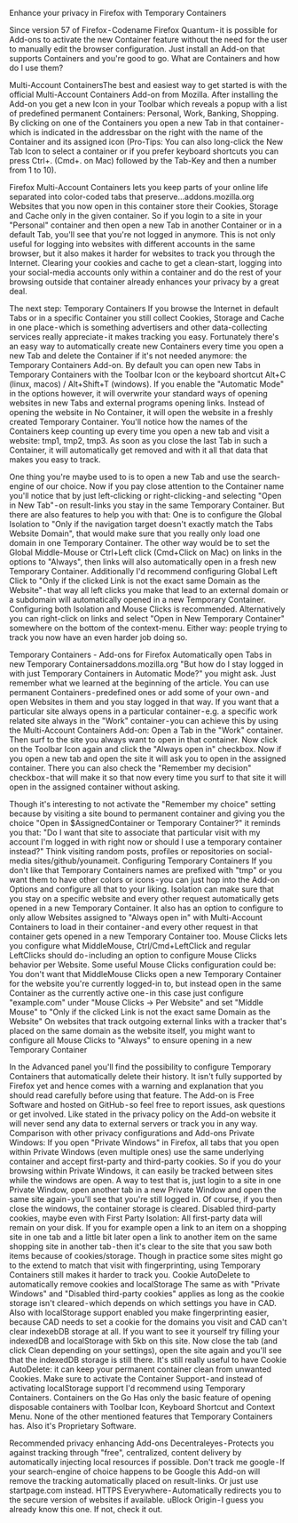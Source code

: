 Enhance your privacy in Firefox with Temporary Containers

Since version 57 of Firefox - Codename Firefox Quantum - it is possible for Add-ons to activate the new Container feature without the need for the user to manually edit the browser configuration. Just install an Add-on that supports Containers and you're good to go.
What are Containers and how do I use them?

Multi-Account ContainersThe best and easiest way to get started is with the official Multi-Account Containers Add-on from Mozilla. After installing the Add-on you get a new Icon in your Toolbar which reveals a popup with a list of predefined permanent Containers: Personal, Work, Banking, Shopping. By clicking on one of the Containers you open a new Tab in that container - which is indicated in the addressbar on the right with the name of the Container and its assigned icon (Pro-Tips: You can also long-click the New Tab Icon to select a container or if you prefer keyboard shortcuts you can press Ctrl+. (Cmd+. on Mac) followed by the Tab-Key and then a number from 1 to 10).

Firefox Multi-Account Containers lets you keep parts of your online life separated into color-coded tabs that preserve…addons.mozilla.org
Websites that you now open in this container store their Cookies, Storage and Cache only in the given container. So if you login to a site in your "Personal" container and then open a new Tab in another Container or in a default Tab, you'll see that you're not logged in anymore. This is not only useful for logging into websites with different accounts in the same browser, but it also makes it harder for websites to track you through the Internet. Clearing your cookies and cache to get a clean-start, logging into your social-media accounts only within a container and do the rest of your browsing outside that container already enhances your privacy by a great deal.

The next step: Temporary Containers
If you browse the Internet in default Tabs or in a specific Container you still collect Cookies, Storage and Cache in one place - which is something advertisers and other data-collecting services really appreciate - it makes tracking you easy. Fortunately there's an easy way to automatically create new Containers every time you open a new Tab and delete the Container if it's not needed anymore: the Temporary Containers Add-on. By default you can open new Tabs in Temporary Containers with the Toolbar Icon or the keyboard shortcut Alt+C (linux, macos) / Alt+Shift+T (windows). If you enable the "Automatic Mode" in the options however, it will overwrite your standard ways of opening websites in new Tabs and external programs opening links. Instead of opening the website in No Container, it will open the website in a freshly created Temporary Container. You'll notice how the names of the Containers keep counting up every time you open a new tab and visit a website: tmp1, tmp2, tmp3. As soon as you close the last Tab in such a Container, it will automatically get removed and with it all that data that makes you easy to track.

One thing you're maybe used to is to open a new Tab and use the search-engine of our choice. Now if you pay close attention to the Container name you'll notice that by just left-clicking or right-clicking - and selecting "Open in New Tab" - on result-links you stay in the same Temporary Container. But there are also features to help you with that: One is to configure the Global Isolation to "Only if the navigation target doesn't exactly match the Tabs Website Domain", that would make sure that you really only load one domain in one Temporary Container. The other way would be to set the Global Middle-Mouse or Ctrl+Left click (Cmd+Click on Mac) on links in the options to "Always", then links will also automatically open in a fresh new Temporary Container. Additionally I'd recommend configuring Global Left Click to "Only if the clicked Link is not the exact same Domain as the Website" - that way all left clicks you make that lead to an external domain or a subdomain will automatically opened in a new Temporary Container. Configuring both Isolation and Mouse Clicks is recommended. Alternatively you can right-click on links and select "Open in New Temporary Container" somewhere on the bottom of the context-menu. Either way: people trying to track you now have an even harder job doing so.

Temporary Containers - Add-ons for Firefox
Automatically open Tabs in new Temporary Containersaddons.mozilla.org
"But how do I stay logged in with just Temporary Containers in Automatic Mode?" you might ask. Just remember what we learned at the beginning of the article. You can use permanent Containers - predefined ones or add some of your own - and open Websites in them and you stay logged in that way.
If you want that a particular site always opens in a particular container - e.g. a specific work related site always in the "Work" container - you can achieve this by using the Multi-Account Containers Add-on: Open a Tab in the "Work" container. Then surf to the site you always want to open in that container. Now click on the Toolbar Icon again and click the "Always open in" checkbox. Now if you open a new tab and open the site it will ask you to open in the assigned container. There you can also check the "Remember my decision" checkbox - that will make it so that now every time you surf to that site it will open in the assigned container without asking.

Though it's interesting to not activate the "Remember my choice" setting because by visiting a site bound to permanent container and giving you the choice "Open in $AssignedContainer or Temporary Container?" it reminds you that: "Do I want that site to associate that particular visit with my account I'm logged in with right now or should I use a temporary container instead?" Think visiting random posts, profiles or repositories on social-media sites/github/younameit.
Configuring Temporary Containers
If you don't like that Temporary Containers names are prefixed with "tmp" or you want them to have other colors or icons - you can just hop into the Add-on Options and configure all that to your liking.
Isolation can make sure that you stay on a specific website and every other request automatically gets opened in a new Temporary Container. It also has an option to configure to only allow Websites assigned to "Always open in" with Multi-Account Containers to load in their container - and every other request in that container gets opened in a new Temporary Container too.
Mouse Clicks lets you configure what MiddleMouse, Ctrl/Cmd+LeftClick and regular LeftClicks should do - including an option to configure Mouse Clicks behavior per Website. Some useful Mouse Clicks configuration could be:
You don't want that MiddleMouse Clicks open a new Temporary Container for the website you're currently logged-in to, but instead open in the same Container as the currently active one - in this case just configure "example.com" under "Mouse Clicks -> Per Website" and set "Middle Mouse" to "Only if the clicked Link is not the exact same Domain as the Website"
On websites that track outgoing external links with a tracker that's placed on the same domain as the website itself, you might want to configure all Mouse Clicks to "Always" to ensure opening in a new Temporary Container

In the Advanced panel you'll find the possibility to configure Temporary Containers that automatically delete their history. It isn't fully supported by Firefox yet and hence comes with a warning and explanation that you should read carefully before using that feature.
The Add-on is Free Software and hosted on GitHub - so feel free to report issues, ask questions or get involved. Like stated in the privacy policy on the Add-on website it will never send any data to external servers or track you in any way.
Comparison with other privacy configurations and Add-ons
Private Windows:
If you open "Private Windows" in Firefox, all tabs that you open within Private Windows (even multiple ones) use the same underlying container and accept first-party and third-party cookies. So if you do your browsing within Private Windows, it can easily be tracked between sites while the windows are open. A way to test that is, just login to a site in one Private Window, open another tab in a new Private Window and open the same site again - you'll see that you're still logged in. Of course, if you then close the windows, the container storage is cleared.
Disabled third-party cookies, maybe even with First Party Isolation:
All first-party data will remain on your disk. If you for example open a link to an item on a shopping site in one tab and a little bit later open a link to another item on the same shopping site in another tab - then it's clear to the site that you saw both items because of cookies/storage. Though in practice some sites might go to the extend to match that visit with fingerprinting, using Temporary Containers still makes it harder to track you.
Cookie AutoDelete to automatically remove cookies and localStorage
The same as with "Private Windows" and "Disabled third-party cookies" applies as long as the cookie storage isn't cleared - which depends on which settings you have in CAD. Also with localStorage support enabled you make fingerprinting easier, because CAD needs to set a cookie for the domains you visit and CAD can't clear indexebDB storage at all. If you want to see it yourself try filling your indexedDB and localStorage with 5kb on this site. Now close the tab (and click Clean depending on your settings), open the site again and you'll see that the indexedDB storage is still there.
It's still really useful to have Cookie AutoDelete: it can keep your permanent container clean from unwanted Cookies. Make sure to activate the Container Support - and instead of activating localStorage support I'd recommend using Temporary Containers.
Containers on the Go
Has only the basic feature of opening disposable containers with Toolbar Icon, Keyboard Shortcut and Context Menu. None of the other mentioned features that Temporary Containers has. Also it's Proprietary Software.

Recommended privacy enhancing Add-ons
Decentraleyes - Protects you against tracking through "free", centralized, content delivery by automatically injecting local resources if possible.
Don't track me google - If your search-engine of choice happens to be Google this Add-on will remove the tracking automatically placed on result-links. Or just use startpage.com instead.
HTTPS Everywhere - Automatically redirects you to the secure version of websites if available.
uBlock Origin - I guess you already know this one. If not, check it out.